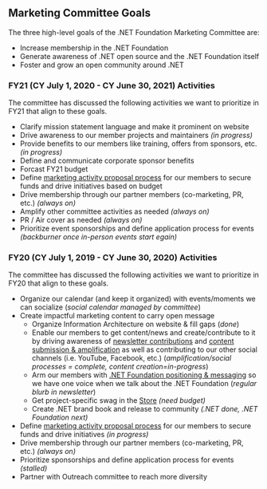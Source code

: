 ## Marketing Committee Goals 
The three high-level goals of the .NET Foundation Marketing Committee are:
- Increase membership in the .NET Foundation
- Generate awareness of .NET open source and the .NET Foundation itself
- Foster and grow an open community around .NET

### FY21 (CY July 1, 2020 - CY June 30, 2021) Activities
The committee has discussed the following activities we want to prioritize in FY21 that align to these goals.

- Clarify mission statement language and make it prominent on website
- Drive awareness to our member projects and maintainers *(in progress)*
- Provide benefits to our members like training, offers from sponsors, etc. *(in progress)*
- Define and communicate corporate sponsor benefits    
- Forcast FY21 budget
- Define [marketing activity proposal process](proposals.md) for our members to secure funds and drive initiatives based on budget 
- Drive membership through our partner members (co-marketing, PR, etc.) *(always on)*
- Amplify other committee activities as needed *(always on)*
- PR / Air cover as needed *(always on)*
- Prioritize event sponsorships and define application process for events *(backburner once in-person events start egain)*

### FY20 (CY July 1, 2019 - CY June 30, 2020) Activities
The committee has discussed the following activities we want to prioritize in FY20 that align to these goals.

- Organize our calendar (and keep it organized) with events/moments we can socialize (*social calendar managed by committee*)
- Create impactful marketing content to carry open message
    - Organize Information Architecture on website & fill gaps (*done*)
    - Enable our members to get content/news and create/contribute to it by driving awareness of [newsletter contributions](https://github.com/dotnet-foundation/newsletter) and [content submission & amplification](https://github.com/dotnet-foundation/content) as well as contributing to our other social channels (i.e. YouTube, Facebook, etc.) (*amplification/social processes = complete, content creation=in-progress*)
    - Arm our members with [.NET Foundation positioning & messaging](https://dotnetfoundation.sharepoint.com/:p:/s/Marketing/EbxGONyybLRMoe6MgPNUEi4BdDuEWNLmdfV_s8INO9nWTw?e=mImEov) so we have one voice when we talk about the .NET Foundation (*regular blurb in newsletter*)
    - Get project-specific swag in the [Store](https://store.dotnetfoundation.org) *(need budget)*
    - Create .NET brand book and release to community *(.NET done, .NET Foundation next)*
- Define [marketing activity proposal process](proposals.md) for our members to secure funds and drive initiatives *(in progress)*
- Drive membership through our partner members (co-marketing, PR, etc.) *(always on)*
- Prioritize sponsorships and define application process for events *(stalled)*
- Partner with Outreach committee to reach more diversity 




